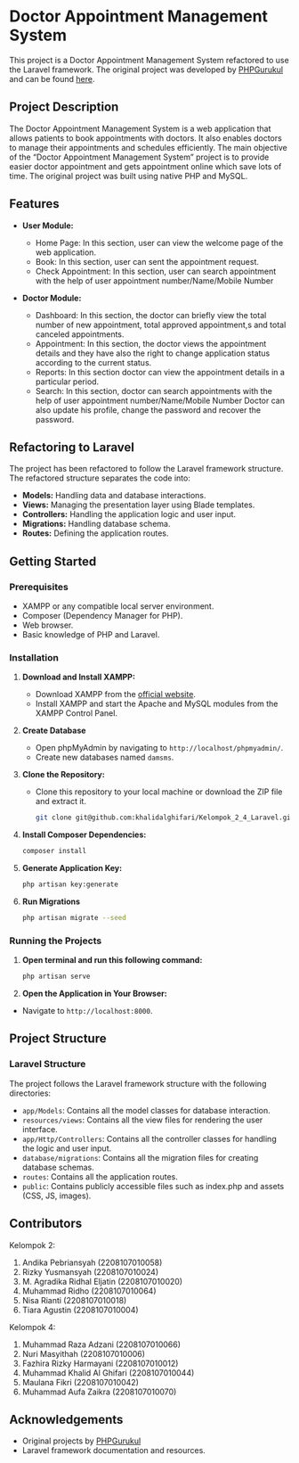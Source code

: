 # Doctor Appointment Management System

This project is a Doctor Appointment Management System refactored to use the Laravel framework. The original project was developed by [PHPGurukul](https://phpgurukul.com/) and can be found [here](https://phpgurukul.com/doctor-appointment-management-system-using-php-and-mysql/).

## Project Description

The Doctor Appointment Management System is a web application that allows patients to book appointments with doctors. It also enables doctors to manage their appointments and schedules efficiently. The main objective of the “Doctor Appointment Management System” project is to provide easier doctor appointment and gets appointment online which save lots of time. The original project was built using native PHP and MySQL.

## Features

- **User Module:**
  - Home Page: In this section, user can view the welcome page of the web application.
  - Book: In this section, user can sent the appointment request.
  - Check Appointment: In this section, user can search appointment with the help of user appointment number/Name/Mobile Number

- **Doctor Module:**
  - Dashboard:  In this section, the doctor can briefly view the total number of new appointment, total approved appointment,s and total canceled appointments.
  - Appointment: In this section, the doctor views the appointment details and they have also the right to change application status according to the current status.
  - Reports: In this section doctor can view the appointment details in a particular period.
  - Search: In this section, doctor can search appointments with the help of user appointment number/Name/Mobile Number
  Doctor can also update his profile, change the password and recover the password.

## Refactoring to Laravel

The project has been refactored to follow the Laravel framework structure. The refactored structure separates the code into:

- **Models:** Handling data and database interactions.
- **Views:** Managing the presentation layer using Blade templates.
- **Controllers:** Handling the application logic and user input.
- **Migrations:** Handling database schema.
- **Routes:** Defining the application routes.

## Getting Started

### Prerequisites

- XAMPP or any compatible local server environment.
- Composer (Dependency Manager for PHP).
- Web browser.
- Basic knowledge of PHP and Laravel.

### Installation

1. **Download and Install XAMPP:**

   - Download XAMPP from the [official website](https://www.apachefriends.org/index.html).
   - Install XAMPP and start the Apache and MySQL modules from the XAMPP Control Panel.
  
2. **Create Database**
   - Open phpMyAdmin by navigating to `http://localhost/phpmyadmin/`.
   - Create new databases named `damsms`.

2. **Clone the Repository:**

   - Clone this repository to your local machine or download the ZIP file and extract it.

     ```bash
     git clone git@github.com:khalidalghifari/Kelompok_2_4_Laravel.git
     ```
   
3. **Install Composer Dependencies:**

   ```bash
   composer install
   ```

4. **Generate Application Key:**
 
   ```bash
   php artisan key:generate
   ```

5. **Run Migrations**
   
   ```bash
   php artisan migrate --seed
   ```

### Running the Projects

1. **Open terminal and run this following command:**
   
   ```bash
   php artisan serve
   ```

2. **Open the Application in Your Browser:**
  - Navigate to `http://localhost:8000`.


## Project Structure

### Laravel Structure

The project follows the Laravel framework structure with the following directories:

- `app/Models`: Contains all the model classes for database interaction.
- `resources/views`: Contains all the view files for rendering the user interface.
- `app/Http/Controllers`: Contains all the controller classes for handling the logic and user input.
- `database/migrations`: Contains all the migration files for creating database schemas.
- `routes`: Contains all the application routes.
- `public`: Contains publicly accessible files such as index.php and assets (CSS, JS, images).

## Contributors

Kelompok 2:
1. Andika Pebriansyah (2208107010058)
2. Rizky Yusmansyah (2208107010024)
3. M. Agradika Ridhal Eljatin (2208107010020)
4. Muhammad Ridho (2208107010064)
5. Nisa Rianti (2208107010018)
6. Tiara Agustin (2208107010004)
   
Kelompok 4:
1. Muhammad Raza Adzani (2208107010066)
2. Nuri Masyithah (2208107010006)
3. Fazhira Rizky Harmayani (2208107010012)
4. Muhammad Khalid Al Ghifari (2208107010044)
5. Maulana Fikri (2208107010042)
6. Muhammad Aufa Zaikra (2208107010070)

## Acknowledgements

- Original projects by [PHPGurukul](https://phpgurukul.com/)
- Laravel framework documentation and resources.
